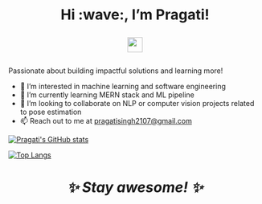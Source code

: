 <h1 align='center'> Hi :wave:,  I’m Pragati!
 
 
<p align='center'>
<a href="https://www.linkedin.com/in/pragati-singh21/"> <img height="30" src="https://github.com/WaylonWalker/WaylonWalker/blob/main/icon/linkedin.png?raw=true"></a>
 </p>
</h1>

Passionate about building impactful solutions and learning more!


- 👀 I’m interested in machine learning and software engineering
- 🌱 I’m currently learning MERN stack and ML pipeline
- 💞️ I’m looking to collaborate on NLP or computer vision projects related to pose estimation 
- 📫 Reach out to me at pragatisingh2107@gmail.com 



 [![Pragati's GitHub stats](https://github-readme-stats.vercel.app/api?username=Prags21&hide=contribs,stars&show_icons=true)](https://github.com/anuraghazra/github-readme-stats)
 
 [![Top Langs](https://github-readme-stats.vercel.app/api/top-langs/?username=Prags21&layout=compact)](https://github.com/anuraghazra/github-readme-stats)


<!---
Prags21/Prags21 is a ✨ special ✨ repository because its `README.md` (this file) appears on your GitHub profile.
You can click the Preview link to take a look at your changes.
--->


<h1 align='center'><i>✨ Stay awesome! ✨</i></h1>

